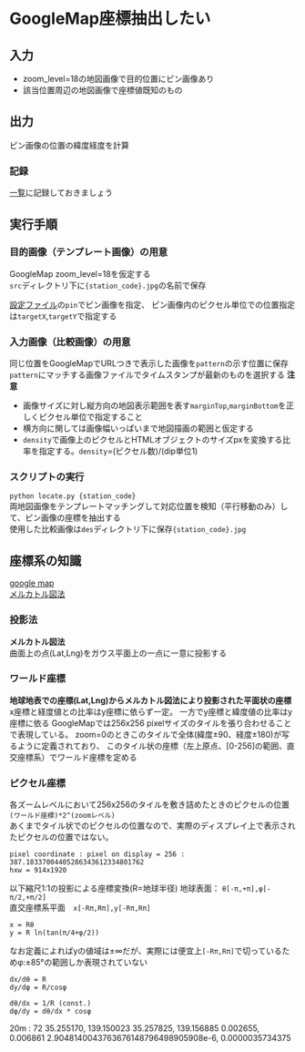 # GoogleMap座標抽出したい

## 入力
- zoom_level=18の地図画像で目的位置にピン画像あり
- 該当位置周辺の地図画像で座標値既知のもの

## 出力
ピン画像の位置の緯度経度を計算

### 記録
[一覧](./location.txt)に記録しておきましょう

## 実行手順

### 目的画像（テンプレート画像）の用意
GoogleMap zoom_level=18を仮定する  
`src`ディレクトリ下に`{station_code}.jpg`の名前で保存  
  
[設定ファイル](./config.ini)の`pin`でピン画像を指定、
ピン画像内のピクセル単位での位置指定は`targetX`,`targetY`で指定する

### 入力画像（比較画像）の用意
同じ位置をGoogleMapでURLつきで表示した画像を`pattern`の示す位置に保存
`pattern`にマッチする画像ファイルでタイムスタンプが最新のものを選択する
**注意**
- 画像サイズに対し縦方向の地図表示範囲を表す`marginTop`,`marginBottom`を正しくピクセル単位で指定すること
- 横方向に関しては画像幅いっぱいまで地図描画の範囲と仮定する
- `density`で画像上のピクセルとHTMLオブジェクトのサイズpxを変換する比率を指定する。`density`=(ピクセル数)/(dip単位1)

### スクリプトの実行
`python locate.py {station_code}`  
両地図画像をテンプレートマッチングして対応位置を検知（平行移動のみ）して、ピン画像の座標を抽出する  
使用した比較画像は`des`ディレクトリ下に保存`{station_code}.jpg`

## 座標系の知識

[google map](https://developers.google.com/maps/documentation/javascript/coordinates)  
[メルカトル図法](https://en.wikipedia.org/wiki/Mercator_projection)  

### 投影法
**メルカトル図法**  
曲面上の点(Lat,Lng)をガウス平面上の一点に一意に投影する

### ワールド座標
**地球地表での座標(Lat,Lng)からメルカトル図法により投影された平面状の座標**  
x座標と経度値との比率はy座標に依らず一定。
一方でy座標と緯度値の比率はy座標に依る
GoogleMapでは256x256 pixelサイズのタイルを張り合わせることで表現している。
zoom=0のときこのタイルで全体(緯度±90、経度±180)が写るように定義されており、
このタイル状の座標（左上原点、[0-256]の範囲、直交座標系）でワールド座標を定める

### ピクセル座標
各ズームレベルにおいて256x256のタイルを敷き詰めたときのピクセルの位置
`(ワールド座標)*2^(zoomレベル)`  
あくまでタイル状でのピクセルの位置なので、実際のディスプレイ上で表示されたピクセルの位置ではない。

```
pixel coordinate : pixel on display = 256 : ‭387.18337004405286343612334801762
hxw = 914x1920
```

以下縮尺1:1の投影による座標変換(R=地球半径)
地球表面： `θ[-π,+π],φ[-π/2,+π/2]`  
直交座標系平面　`x[-Rπ,Rπ],y[-Rπ,Rπ]`    

```
x = Rθ  
y = R ln(tan(π/4+φ/2))  
``` 

なお定義によればyの値域は±∞だが、実際には便宜上`[-Rπ,Rπ]`で切っているためφ:±85°の範囲しか表現されていない

```
dx/dθ = R
dy/dφ = R/cosφ

dθ/dx = 1/R (const.)
dφ/dy = dθ/dx * cosφ
```


20m : 72
35.255170, 139.150023
35.257825, 139.156885
0.002655, 0.006861
2.9048140043763676148796498905908e-6‬, 0.0000035734375‬
